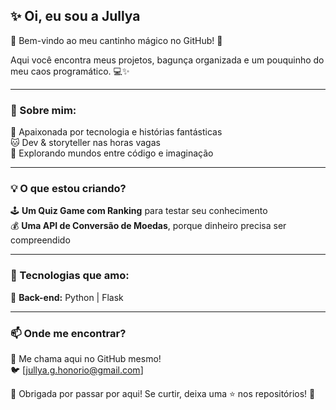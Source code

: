 ## ✨ Oi, eu sou a Jullya

🌸 Bem-vindo ao meu cantinho mágico no GitHub! 🌸

Aqui você encontra meus projetos, bagunça organizada e um pouquinho do meu caos programático. 💻✨

---

### 🌷 Sobre mim:
💖 Apaixonada por tecnologia e histórias fantásticas  
🐱 Dev & storyteller nas horas vagas   
🚀 Explorando mundos entre código e imaginação  

---

### 💡 O que estou criando?
🕹️ **Um Quiz Game com Ranking** para testar seu conhecimento  
💰 **Uma API de Conversão de Moedas**, porque dinheiro precisa ser compreendido  

---

### 🚀 Tecnologias que amo:
🐍 **Back-end:** Python | Flask    

---

### 📫 Onde me encontrar?
💌 Me chama aqui no GitHub mesmo!  
🐦 [jullya.g.honorio@gmail.com]  

🌟 Obrigada por passar por aqui! Se curtir, deixa uma ⭐ nos repositórios! 🌟

